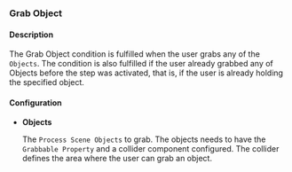 ### Grab Object

#### Description

The Grab Object condition is fulfilled when the user grabs any of the `Objects`. 
The condition is also fulfilled if the user already grabbed any of Objects before the step was activated, that is, if the user is already holding the specified object.

#### Configuration

- **Objects**

    The `Process Scene Objects` to grab. The objects needs to have the `Grabbable Property` and a collider component configured. The collider defines the area where the user can grab an object.
